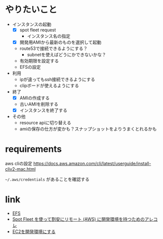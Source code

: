 # やりたいこと

- インスタンスの起動
   - [x] spot fleet request
       - インスタンス名の指定
   - [x] 開発用AMIから最新のものを選択して起動
   - route53で接続できるようにする？
       - subnetを使えばどうにかできないかな？
   - 有効期限を設定する
   - EFSの設定
- 利用
    - ipが違ってもssh接続できるようにする
    - clipボードが使えるようにする
- 終了
    - [x] AMIの作成する
    - 古いAMIを削除する
    - [x] インスタンスを終了する
- その他
    - resource apiに切り替える
    - amiの保存の仕方が変かも？スナップショットをよりうまくとれるかも

# requirements

aws cliの設定
https://docs.aws.amazon.com/cli/latest/userguide/install-cliv2-mac.html

`~/.aws/credentials` があることを確認する


# link

- [EFS](https://qiita.com/SSMU3/items/fe2f6b74ab363b39e2f6)
- [Spot Fleet を使って割安にリモート (AWS) に開発環境を持つためのアレコレ](https://mozami.me/2019/06/01/develop_with_ec2_spot_instance.html)
- [EC2を開発環境にする](https://qiita.com/motojouya/items/31346b968b41a10c4dd6#4-%E4%B8%80%E6%97%A6spotfleetrequest%E3%82%92%E3%81%97%E3%81%A6%E3%81%BF%E3%82%8B)

